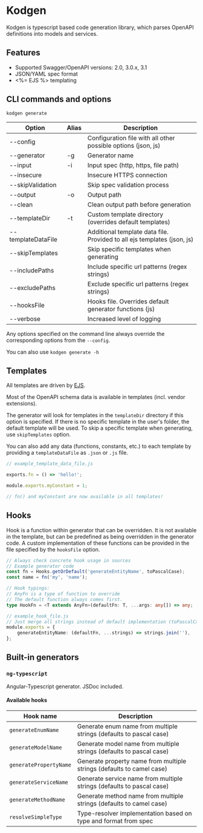 # Kodgen

Kodgen is typescript based code generation library, which parses OpenAPI definitions into models and services.

## Features

+ Supported Swagger/OpenAPI versions: 2.0, 3.0.x, 3.1
+ JSON/YAML spec format
+ <%= EJS %> templating

## CLI commands and options

`kodgen generate`

| Option             | Alias | Description                                                             |
|--------------------|-------|-------------------------------------------------------------------------|
| --config           |       | Configuration file with all other possible options (json, js)           |
| --generator        | -g    | Generator name                                                          |
| --input            | -i    | Input spec (http, https, file path)                                     |
| --insecure         |       | Insecure HTTPS connection                                               |
| --skipValidation   |       | Skip spec validation process                                            |
| --output           | -o    | Output path                                                             |
| --clean            |       | Clean output path before generation                                     |
| --templateDir      | -t    | Custom template directory (overrides default templates)                 |
| --templateDataFile |       | Additional template data file. Provided to all ejs templates (json, js) |
| --skipTemplates    |       | Skip specific templates when generating                                 |
| --includePaths     |       | Include specific url patterns (regex strings)                           |
| --excludePaths     |       | Exclude specific url patterns (regex strings)                           |
| --hooksFile        |       | Hooks file. Overrides default generator functions (js)                  |
| --verbose          |       | Increased level of logging                                              |

Any options specified on the command line always override the corresponding options from the `--config`.

You can also use `kodgen generate -h`

## Templates

All templates are driven by [EJS](https://github.com/mde/ejs).

Most of the OpenAPI schema data is available in templates (incl. vendor extensions).

The generator will look for templates in the `templateDir` directory if this option is specified.
If there is no specific template in the user's folder, the default template will be used.
To skip a specific template when generating, use `skipTemplates` option.

You can also add any data (functions, constants, etc.) to each template by providing a `templateDataFile` as `.json` or `.js` file.

```javascript
// example_template_data_file.js

exports.fn = () => 'hello!';

module.exports.myConstant = 1;

// fn() and myConstant are now available in all templates!
```

## Hooks

Hook is a function within generator that can be overridden.
It is not available in the template, but can be predefined as being overridden in the generator code.
A custom implementation of these functions can be provided in the file specified by the `hooksFile` option.

```typescript
// Always check concrete hook usage in sources
// Example generator code
const fn = Hooks.getOrDefault('generateEntityName', toPascalCase);
const name = fn('my', 'name');

// Hook typings:
// AnyFn is a type of function to override
// The default function always comes first.
type HookFn = <T extends AnyFn>(defaultFn: T, ...args: any[]) => any;

// example_hook_file.js
// Just merge all strings instead of default implementation (toPascalCase)
module.exports = {
    generateEntityName: (defaultFn, ...strings) => strings.join(''),
};
```

## Built-in generators

### `ng-typescript`

Angular-Typescript generator. JSDoc included.

#### Available hooks

| Hook name              | Description                                                            |
|------------------------|------------------------------------------------------------------------|
| `generateEnumName`     | Generate enum name from multiple strings (defaults to pascal case)     |
| `generateModelName`    | Generate model name from multiple strings (defaults to pascal case)    |
| `generatePropertyName` | Generate property name from multiple strings (defaults to camel case)  |
| `generateServiceName`  | Generate service name from multiple strings (defaults to pascal case)  |
| `generateMethodName`   | Generate method name from multiple strings (defaults to camel case)    |
| `resolveSimpleType`    | Type-resolver implementation based on type and format from spec        |

